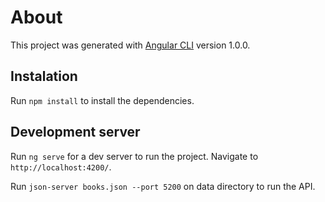 # About

This project was generated with [Angular CLI](https://github.com/angular/angular-cli) version 1.0.0.

## Instalation

Run `npm install` to install the dependencies.

## Development server

Run `ng serve` for a dev server to run the project. Navigate to `http://localhost:4200/`.

Run `json-server books.json --port 5200` on data directory to run the API.
